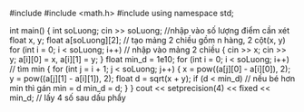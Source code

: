#include <iostream>
#include <math.h>
#include <iomanip>
using namespace std;

int main()
{
    int soLuong;
    cin >> soLuong;                         //nhập vào số lượng điểm cần xét
    float x, y;
    float a[soLuong][2];                    // tạo mảng 2 chiều gồm n hàng, 2 cột(x, y)
    for (int i = 0; i < soLuong; i++)       // nhập vào mảng 2 chiều
    {
        cin >> x;
        cin >> y;
        a[i][0] = x, a[i][1] = y;
    }
    float min_d = 1e10;
    for (int i = 0; i < soLuong; i++)       // tìm min
    {
        for (int j = i + 1; j < soLuong; j++)
        {
            x = pow((a[j][0] - a[i][0]), 2);
            y = pow((a[j][1] - a[i][1]), 2);
            float d = sqrt(x + y);
            if (d < min_d)                  // nếu bé hơn min thì gán min = d
                min_d = d;
        }
    }
    cout << setprecision(4) << fixed << min_d;  // lấy 4 số sau dấu phẩy
